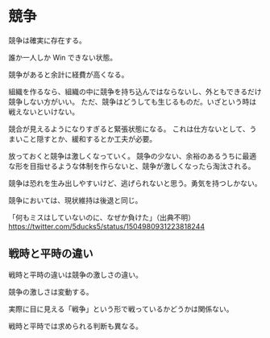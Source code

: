 # 競争

競争は確実に存在する。

誰か一人しか Win できない状態。

競争があると余計に経費が高くなる。

組織を作るなら、組織の中に競争を持ち込んではならないし、外ともできるだけ競争しない方がいい。
ただ、競争はどうしても生じるものだ。いざという時は戦えないといけない。

競合が見えるようになりすぎると緊張状態になる。
これは仕方ないとして、うまいこと隠すとか、緩和するとか工夫が必要。

放っておくと競争は激しくなっていく。
競争の少ない、余裕のあるうちに最適な形を目指せるような体制を作らないと、競争が激しくなったら淘汰される。

競争は恐れを生み出しやすいけど、逃げられないと思う。勇気を持つしかない。

競争においては、現状維持は後退と同じ。

「何もミスはしていないのに、なぜか負けた」（出典不明）
https://twitter.com/5ducks5/status/1504980931223818244

## 戦時と平時の違い

戦時と平時の違いは競争の激しさの違い。

競争の激しさは変動する。

実際に目に見える「戦争」という形で戦っているかどうかは関係ない。

戦時と平時では求められる判断も異なる。
